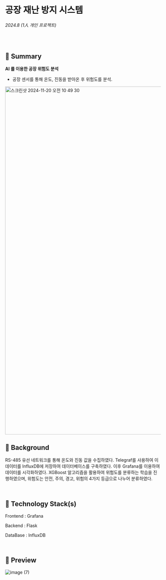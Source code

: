 # 공장 재난 방지 시스템

###### 2024.8 (1人 개인 프로젝트)

<br />

## 📌 Summary

**AI 를 이용한 공장 위험도 분석**

- 공장 센서를 통해 온도, 진동을 받아온 후 위험도를 분석.

<img width="1125" alt="스크린샷 2024-11-20 오전 10 49 30" src="https://github.com/user-attachments/assets/b60936ce-f1a6-4c4e-af3f-4536fbde1516">

<br />

## 🤔 Background

RS-485 유선 네트워크를 통해 온도와 진동 값을 수집하였다.
Telegraf를 사용하여 이 데이터를 InfluxDB에 저장하여 데이터베이스를 구축하였다.
이후 Grafana를 이용하여 데이터를 시각화하였다.
XGBoost 알고리즘을 활용하여 위험도를 분류하는 학습을 진행하였으며,
위험도는 안전, 주의, 경고, 위험의 4가지 등급으로 나누어 분류하였다.


<br />

## 🔨 Technology Stack(s)

Frontend : Grafana

Backend : Flask

DataBase : InfluxDB

<br />

## 🤩 Preview

![image (7)](https://github.com/user-attachments/assets/a4e569f9-a751-44e5-a429-a5763e361b93)





